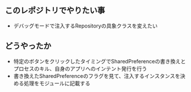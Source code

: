 ## このレポジトリでやりたい事
- デバッグモードで注入するRepositoryの具象クラスを変えたい

## どうやったか
- 特定のボタンをクリックしたタイミングでSharedPreferenceの書き換えとプロセスのキル、自身のアプリへのインテント発行を行う
- 書き換えたSharedPreferenceのフラグを見て、注入するインスタンスを決める処理をモジュールに記載する